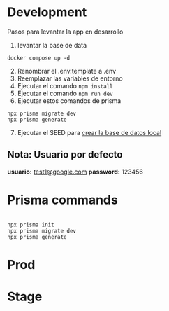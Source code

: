 # Development

Pasos para levantar la app en desarrollo

1. levantar la base de data

```
docker compose up -d
```

2. Renombrar el .env.template a .env
3. Reemplazar las variables de entorno
4. Ejecutar el comando `npm install`
5. Ejecutar el comando `npm run dev`
6. Ejecutar estos comandos de prisma

```
npx prisma migrate dev
npx prisma generate
```

7. Ejecutar el SEED para [crear la base de datos local](localhost:3000/api/seed)

## Nota: Usuario por defecto

**usuario:** test1@google.com
**password:** 123456

# Prisma commands

```

npx prisma init
npx prisma migrate dev
npx prisma generate

```

# Prod

# Stage

